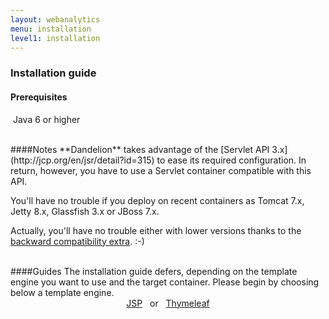 ```yaml
---
layout: webanalytics
menu: installation
level1: installation
---
```


### Installation guide

#### Prerequisites
​
Java 6 or higher

<br />
####Notes
**Dandelion** takes advantage of the [Servlet API 3.x](http://jcp.org/en/jsr/detail?id=315) to ease its required configuration. In return, however, you have to use a Servlet container compatible with this API.

You\'ll have no trouble if you deploy on recent containers as Tomcat 7.x, Jetty 8.x, Glassfish 3.x or JBoss 7.x.

Actually, you\'ll have no trouble either with lower versions thanks to the [backward compatibility extra](https://github.com/dandelion/dandelion/tree/master/dandelion-extras/dandelion-servlet2). :-)


<br />
####Guides
The installation guide defers, depending on the template engine you want to use and the target container. Please begin by choosing below a template engine.
<br />
<div style="text-align:center;">
<a href="jsp.html" class="btn btn-large">JSP</a>
&nbsp;
or
&nbsp;
<a href="thymeleaf.html" class="btn btn-large">Thymeleaf</a>
</div>



